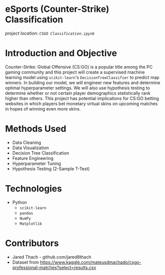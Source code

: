 # eSports (Counter-Strike) Classification
*project location: `CSGO Classification.ipynb`*

# Introduction and Objective
Counter-Strike: Global Offensive (CS:GO) is a popular title among the PC gaming community and this project will create a supervised machine learning model using `scikit-learn`'s `DecisionTreeClassifier` to predict map winners. In building our model, we will engineer new features and determine optimal hyperparameter settings. We will also use hypothesis testing to determine whether or not certain player demographics statistically rank higher than others. This project has potential implications for CS:GO betting websites in which players bet monetary virtual skins on upcoming matches in hopes of winning even more skins.

# Methods Used
- Data Cleaning
- Data Visualization
- Decision Tree Classification
- Feature Engineering
- Hyperparameter Tuning
- Hypothesis Testing (2-Sample T-Test)

# Technologies
- Python
  - `scikit-learn`
  - `pandas`
  - `NumPy`
  - `Matplotlib`

# Contributors
- Jared Thach - github.com/jared8thach
- Dataset from https://www.kaggle.com/mateusdmachado/csgo-professional-matches?select=results.csv
